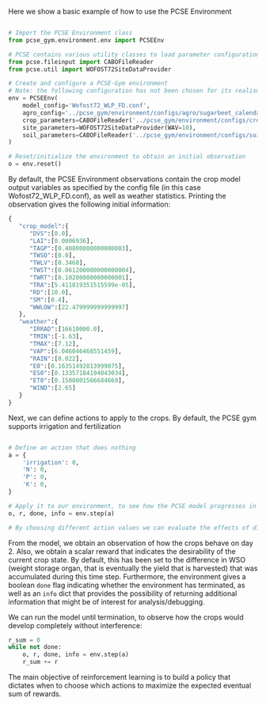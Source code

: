 
Here we show a basic example of how to use the PCSE Environment

```python

# Import the PCSE Environment class
from pcse_gym.environment.env import PCSEEnv

# PCSE contains various utility classes to load parameter configurations
from pcse.fileinput import CABOFileReader
from pcse.util import WOFOST72SiteDataProvider

# Create and configure a PCSE-Gym environment
# Note: the following configuration has not been chosen for its realism
env = PCSEEnv(
    model_config='Wofost72_WLP_FD.conf',
    agro_config='../pcse_gym/environment/configs/agro/sugarbeet_calendar.yaml',
    crop_parameters=CABOFileReader('../pcse_gym/environment/configs/crop/SUG0601.CAB'),
    site_parameters=WOFOST72SiteDataProvider(WAV=10),
    soil_parameters=CABOFileReader('../pcse_gym/environment/configs/soil/ec3.CAB'),
)

# Reset/initialize the environment to obtain an initial observation
o = env.reset()

```

By default, the PCSE Environment observations contain the crop model output variables as specified by the config file (in this case Wofost72_WLP_FD.conf), as well as weather statistics. Printing the observation gives the following initial information:

```python
{
   "crop_model":{
      "DVS":[0.0],
      "LAI":[0.0006936],
      "TAGP":[0.40800000000000003],
      "TWSO":[0.0],
      "TWLV":[0.3468],
      "TWST":[0.061200000000000004],
      "TWRT":[0.10200000000000001],
      "TRA":[5.411819351515599e-05],
      "RD":[10.0],
      "SM":[0.4],
      "WWLOW":[22.479999999999997]
   },
   "weather":{
      "IRRAD":[16610000.0],
      "TMIN":[-1.63],
      "TMAX":[7.12],
      "VAP":[6.046046468551459],
      "RAIN":[0.022],
      "E0":[0.16351492813999075],
      "ES0":[0.13357184194043034],
      "ET0":[0.1508001566684669],
      "WIND":[2.65]
   }
}
```

Next, we can define actions to apply to the crops. By default, the PCSE gym supports irrigation and fertilization

```python

# Define an action that does nothing
a = {
    'irrigation': 0,
    'N': 0,
    'P': 0,
    'K': 0,
}

# Apply it to our environment, to see how the PCSE model progresses in 1 day without interference
o, r, done, info = env.step(a)

# By choosing different action values we can evaluate the effects of different agro-management policies. Which actions are supported by default depends on the PCSE model, which can be extended manually.

```
From the model, we obtain an observation of how the crops behave on day 2. Also, we obtain a scalar reward that indicates the desirability of the current crop state. By default, this has been set to the difference in WSO (weight storage organ, that is eventually the yield that is harvested) that was accumulated during this time step. Furthermore, the environment gives a boolean `done` flag indicating whether the environment has terminated, as well as an `info` dict that provides the possibility of returning additional information that might be of interest for analysis/debugging.

We can run the model until termination, to observe how the crops would develop completely without interference:

```python
r_sum = 0
while not done:
    o, r, done, info = env.step(a)
    r_sum += r
```

The main objective of reinforcement learning is to build a policy that dictates when to choose which actions to maximize the expected eventual sum of rewards.

